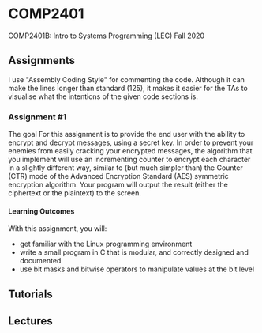 # COMP2401
COMP2401B: Intro to Systems Programming (LEC) Fall 2020

## Assignments
I use "Assembly Coding Style" for commenting the code. Although it can make the lines longer than standard (125), it makes it easier for the TAs to visualise what the intentions of the given code sections is.
### Assignment #1
The goal For this assignment is to provide the end user with the ability to encrypt and decrypt messages, using a secret key. 
In order to prevent your enemies from easily cracking your encrypted messages, the algorithm that you implement will use an incrementing counter to encrypt each character in a slightly different way, similar to (but much simpler than) the Counter (CTR) mode of the Advanced Encryption Standard (AES) symmetric encryption algorithm. Your program will output the result (either the ciphertext or the plaintext) to the screen.
#### Learning Outcomes
With this assignment, you will:
- get familiar with the Linux programming environment
- write a small program in C that is modular, and correctly designed and documented
- use bit masks and bitwise operators to manipulate values at the bit level

## Tutorials
## Lectures
